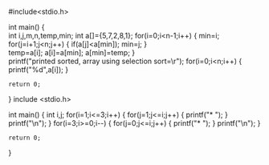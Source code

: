 #include<stdio.h>

int main()
{  
    int i,j,m,n,temp,min;
    int a[]={5,7,2,8,1};
    for(i=0;i<n-1;i++)
       {
          min=i;
          for(j=i+1;j<n;j++)
              {
                if(a[j]<a[min]);
                    min=j;
              }          
                  temp=a[i];
                  a[i]=a[min];
                  a[min]=temp;
              }    
                printf("printed sorted, array using selection sort=\r");
                for(i=0;i<n;i++)
              { 
                printf("%d",a[i]);
              }
              
    return 0;
    
}
include <stdio.h>

int main() 
{
    int i,j;
    for(i=1;i<=3;i++)
    {
        for(j=1;j<=i;j++)
        {
            printf("* ");
        }
        printf("\n");
    }
    for(i=3;i>=0;i--)
    {
        for(j=0;j<=i;j++)
        {
            printf("* ");
        }
        printf("\n");
    }
    
    
    return 0;
}
